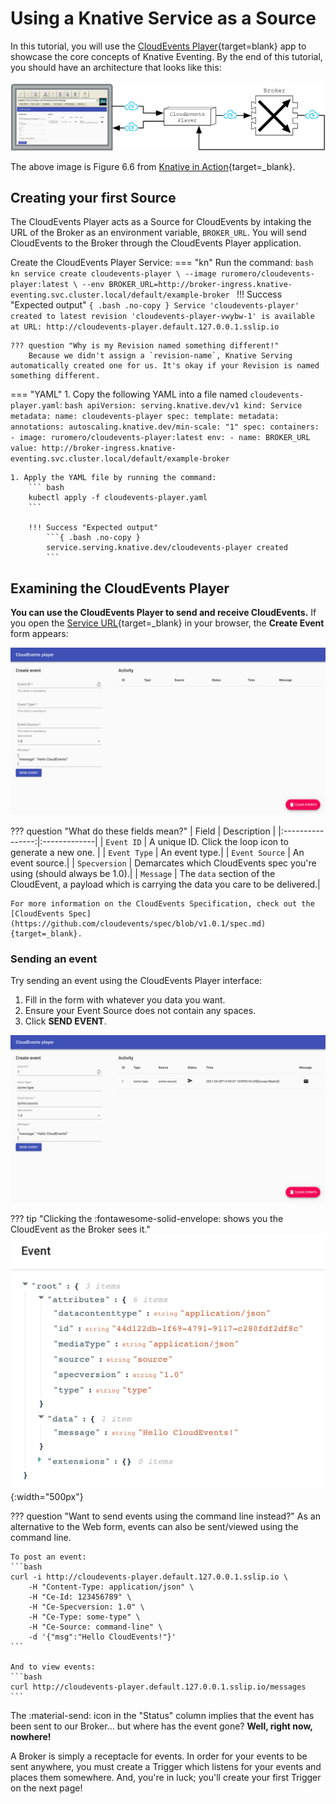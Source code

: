 # Using a Knative Service as a Source

In this tutorial, you will use the [CloudEvents Player](https://github.com/ruromero/cloudevents-player){target=blank} app to showcase the core concepts of Knative Eventing. By the end of this tutorial, you should have an architecture that looks like this:

![The CloudEvents Player acts as both a Source and a Sink for CloudEvents](images/event_diagram.png)

The above image is Figure 6.6 from [Knative in Action](https://www.manning.com/books/knative-in-action){target=_blank}.

## Creating your first Source
The CloudEvents Player acts as a Source for CloudEvents by intaking the URL of the Broker as an environment variable, `BROKER_URL`. You will send CloudEvents to the Broker through the CloudEvents Player application.

Create the CloudEvents Player Service:
=== "kn"
    Run the command:
    ```bash
    kn service create cloudevents-player \
    --image ruromero/cloudevents-player:latest \
    --env BROKER_URL=http://broker-ingress.knative-eventing.svc.cluster.local/default/example-broker
    ```
    !!! Success "Expected output"
        ```{ .bash .no-copy }
        Service 'cloudevents-player' created to latest revision 'cloudevents-player-vwybw-1' is available at URL:
        http://cloudevents-player.default.127.0.0.1.sslip.io
        ```

    ??? question "Why is my Revision named something different!"
        Because we didn't assign a `revision-name`, Knative Serving automatically created one for us. It's okay if your Revision is named something different.

=== "YAML"
    1. Copy the following YAML into a file named `cloudevents-player.yaml`:
        ```bash
        apiVersion: serving.knative.dev/v1
        kind: Service
        metadata:
          name: cloudevents-player
        spec:
          template:
            metadata:
              annotations:
                autoscaling.knative.dev/min-scale: "1"
            spec:
              containers:
                - image: ruromero/cloudevents-player:latest
                  env:
                    - name: BROKER_URL
                      value: http://broker-ingress.knative-eventing.svc.cluster.local/default/example-broker
        ```

    1. Apply the YAML file by running the command:
        ``` bash
        kubectl apply -f cloudevents-player.yaml
        ```

        !!! Success "Expected output"
            ```{ .bash .no-copy }
            service.serving.knative.dev/cloudevents-player created
            ```

## Examining the CloudEvents Player

**You can use the CloudEvents Player to send and receive CloudEvents.** If you open the [Service URL](http://cloudevents-player.default.127.0.0.1.sslip.io){target=_blank} in your browser, the **Create Event** form appears:

![The user interface for the CloudEvents Player](images/event_form.png)

??? question "What do these fields mean?"
    | Field          | Description |
    |:----------------:|:-------------|
    | `Event ID`     | A unique ID. Click the loop icon to generate a new one.   |
    | `Event Type`   | An event type.|
    | `Event Source` | An event source.|
    | `Specversion`  | Demarcates which CloudEvents spec you're using (should always be 1.0).|
    | `Message`      | The `data` section of the CloudEvent, a payload which is carrying the data you care to be delivered.|

    For more information on the CloudEvents Specification, check out the [CloudEvents Spec](https://github.com/cloudevents/spec/blob/v1.0.1/spec.md){target=_blank}.

### Sending an event

Try sending an event using the CloudEvents Player interface:

1. Fill in the form with whatever you data you want.
1. Ensure your Event Source does not contain any spaces.
1. Click **SEND EVENT**.

![CloudEvents Player Send](images/event_sent.png)

??? tip "Clicking the :fontawesome-solid-envelope: shows you the CloudEvent as the Broker sees it."
    ![Event Details](images/event_details.png){:width="500px"}

??? question "Want to send events using the command line instead?"
    As an alternative to the Web form, events can also be sent/viewed using the command line.

    To post an event:
    ```bash
    curl -i http://cloudevents-player.default.127.0.0.1.sslip.io \
        -H "Content-Type: application/json" \
        -H "Ce-Id: 123456789" \
        -H "Ce-Specversion: 1.0" \
        -H "Ce-Type: some-type" \
        -H "Ce-Source: command-line" \
        -d '{"msg":"Hello CloudEvents!"}'
    ```

    And to view events:
    ```bash
    curl http://cloudevents-player.default.127.0.0.1.sslip.io/messages
    ```

The :material-send: icon in the "Status" column implies that the event has been sent to our Broker... but where has the event gone? **Well, right now, nowhere!**

A Broker is simply a receptacle for events. In order for your events to be sent anywhere, you must create a Trigger which listens for your events and places them somewhere. And, you're in luck; you'll create your first Trigger on the next page!
